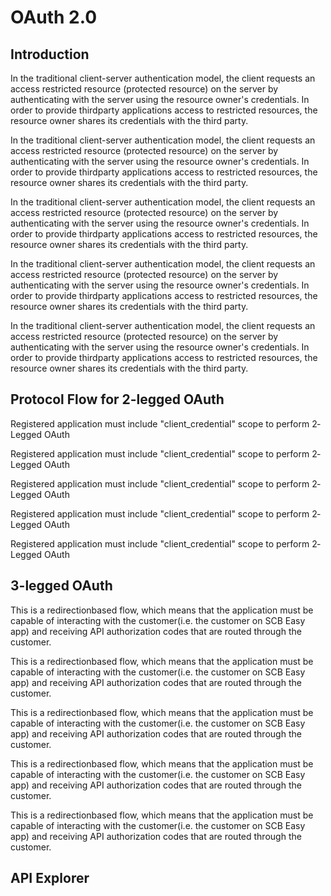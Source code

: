 # OAuth 2.0

## Introduction

In the traditional client­-server authentication model, the client requests an access­ restricted resource (protected resource) on the server by authenticating with the server using the resource owner's credentials. In order to provide third­party applications access to restricted resources, the resource owner shares its credentials with the third party.

In the traditional client­-server authentication model, the client requests an access­ restricted resource (protected resource) on the server by authenticating with the server using the resource owner's credentials. In order to provide third­party applications access to restricted resources, the resource owner shares its credentials with the third party.

In the traditional client­-server authentication model, the client requests an access­ restricted resource (protected resource) on the server by authenticating with the server using the resource owner's credentials. In order to provide third­party applications access to restricted resources, the resource owner shares its credentials with the third party.

In the traditional client­-server authentication model, the client requests an access­ restricted resource (protected resource) on the server by authenticating with the server using the resource owner's credentials. In order to provide third­party applications access to restricted resources, the resource owner shares its credentials with the third party.

In the traditional client­-server authentication model, the client requests an access­ restricted resource (protected resource) on the server by authenticating with the server using the resource owner's credentials. In order to provide third­party applications access to restricted resources, the resource owner shares its credentials with the third party.

## Protocol Flow for 2­-legged OAuth

Registered application must include "client_credential" scope to perform 2­Legged OAuth

Registered application must include "client_credential" scope to perform 2­Legged OAuth

Registered application must include "client_credential" scope to perform 2­Legged OAuth

Registered application must include "client_credential" scope to perform 2­Legged OAuth

Registered application must include "client_credential" scope to perform 2­Legged OAuth

## 3­-legged OAuth

This is a redirection­based flow, which means that the application must be capable of interacting with the customer(i.e. the customer on SCB Easy app) and receiving API authorization codes that are routed through the customer.

This is a redirection­based flow, which means that the application must be capable of interacting with the customer(i.e. the customer on SCB Easy app) and receiving API authorization codes that are routed through the customer.

This is a redirection­based flow, which means that the application must be capable of interacting with the customer(i.e. the customer on SCB Easy app) and receiving API authorization codes that are routed through the customer.

This is a redirection­based flow, which means that the application must be capable of interacting with the customer(i.e. the customer on SCB Easy app) and receiving API authorization codes that are routed through the customer.

This is a redirection­based flow, which means that the application must be capable of interacting with the customer(i.e. the customer on SCB Easy app) and receiving API authorization codes that are routed through the customer.

## API Explorer
<div id="swagger"></div>